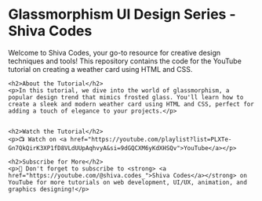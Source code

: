 
# 

<!DOCTYPE html>
<html lang="en">
<head>
    <meta charset="UTF-8">
    <meta http-equiv="X-UA-Compatible" content="IE=edge">
    <meta name="viewport" content="width=device-width, initial-scale=1.0">
    <title>Shiva Codes - Web Development, UI/UX, Animation, and Graphics Designing</title>
</head>
<body>
    <h1>Glassmorphism UI Design Series - Shiva Codes</h1>
    <p>Welcome to Shiva Codes, your go-to resource for creative design techniques and tools! This repository contains the code for the YouTube tutorial on creating a weather card using HTML and CSS.</p>

    <h2>About the Tutorial</h2>
    <p>In this tutorial, we dive into the world of glassmorphism, a popular design trend that mimics frosted glass. You'll learn how to create a sleek and modern weather card using HTML and CSS, perfect for adding a touch of elegance to your projects.</p>


    <h2>Watch the Tutorial</h2>
    <p>📺 Watch on <a href="https://youtube.com/playlist?list=PLXTe-Gn7QkQirK3XP1fD8VLdUUpAqhvyA&si=9dGQCXM6yKdXHSQv">YouTube</a></p>

    <h2>Subscribe for More</h2>
    <p>🔔 Don't forget to subscribe to <strong> <a href="https://youtube.com/@shiva.codes_">Shiva Codes</a></strong> on YouTube for more tutorials on web development, UI/UX, animation, and graphics designing!</p>
</body>
</html>
